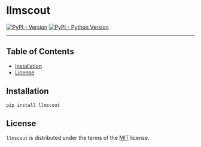 # llmscout

[![PyPI - Version](https://img.shields.io/pypi/v/llmscout.svg)](https://pypi.org/project/llmscout)
[![PyPI - Python Version](https://img.shields.io/pypi/pyversions/llmscout.svg)](https://pypi.org/project/llmscout)

-----

## Table of Contents

- [Installation](#installation)
- [License](#license)

## Installation

```console
pip install llmscout
```

## License

`llmscout` is distributed under the terms of the [MIT](https://spdx.org/licenses/MIT.html) license.
